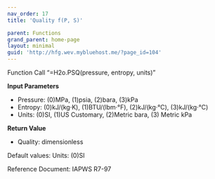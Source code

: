 ```yaml
---
nav_order: 17
title: 'Quality f(P, S)'

parent: Functions
grand_parent: home-page
layout: minimal
guid: 'http://hfg.wev.mybluehost.me/?page_id=104'
---
```


Function Call “=H2o.PSQ(pressure, entropy, units)”

**Input Parameters**

- Pressure: (0)MPa, (1)psia, (2)bara, (3)kPa
- Entropy: (0)kJ/(kg·K), (1)BTU/(lbm·°F), (2)kJ/(kg·°C), (3)kJ/(kg·°C)
- Units: (0)SI, (1)US Customary, (2)Metric bara, (3) Metric kPa

**Return Value**

- Quality: dimensionless

Default values: Units: (0)SI

Reference Document: IAPWS R7-97
